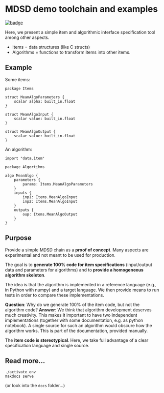# MDSD demo toolchain and examples
[![badge](https://github.com/goto40/mdsd/actions/workflows/run_tests.yml/badge.svg)](https://github.com/goto40/mdsd/actions?query=workflow%3Arun-tests)

Here, we present a simple item and algorithmic
interface specification tool among other aspects.

 * Items = data structures (like C structs)
 * Algorithms = functions to transform items into other items.

## Example

Some items:
```
package Items

struct MeanAlgoParameters {
    scalar alpha: built_in.float
}

struct MeanAlgoInput {
    scalar value: built_in.float
}

struct MeanAlgoOutput {
    scalar value: built_in.float
}
```

An algorithm:
```
import "data.item"

package Algortihms

algo MeanAlgo {
    parameters {
        params: Items.MeanAlgoParameters
    }
    inputs {
        inp1: Items.MeanAlgoInput
        inp2: Items.MeanAlgoInput
    }
    outputs {
        oup: Items.MeanAlgoOutput
    }
}
```

## Purpose

Provide a simple MDSD chain as a **proof of concept**. Many aspects are experimental
and not meant to be used for production.

The goal is to **generate 100% code for item specifications** 
(input/output data and parameters for algorithms) and to
**provide a homogeneous algorithm skeleton**.

The idea is that the algorithm is implemented in a reference
language (e.g., in Python with numpy) and a target language. We
then provide means to run tests in order to compare these
implementations.

**Question**: Why do we generate 100% of the item code,
but not the algorithm code?
**Answer**: We think that algorithm development deserves much
creativity. This makes it important to have two independent
implementations (together with some documentation, e.g. as python
notebook). A single source for such an algorithm would
obscure how the algorithm works. This is part of the
documentation, provided manually.

The **item code is stereotypical**. Here, we take full advantage of a 
clear specification language and single source.

## Read more...

```
./activate_env
makdocs serve
```
(or look into the `docs` folder...)